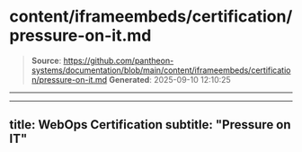 # content/iframeembeds/certification/pressure-on-it.md

> **Source**: https://github.com/pantheon-systems/documentation/blob/main/content/iframeembeds/certification/pressure-on-it.md
> **Generated**: 2025-09-10 12:10:25

---

---
title: WebOps Certification
subtitle: "Pressure on IT"
---

<Partial file="certification-guide/pressure-on-it.md" />
